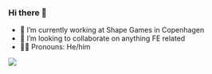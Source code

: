 ### Hi there 👋

<!--
**dhorvath94/dhorvath94** is a ✨ _special_ ✨ repository because its `README.md` (this file) appears on your GitHub profile.

Here are some ideas to get you started:

-->

- 🔭 I’m currently working at Shape Games in Copenhagen
- 👯 I’m looking to collaborate on anything FE related
- 🕵️‍♂️ Pronouns: He/him


<a href="https://github.com/anuraghazra/github-readme-stats">
  <img align="center" src="https://github-readme-stats.vercel.app/api?username=dhorvath94&count_private=true&show_icons=true&theme=blueberry" />
</a>

